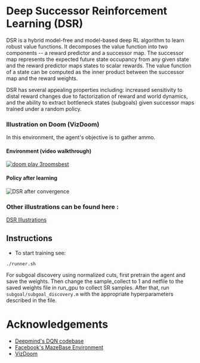 # Deep Successor Reinforcement Learning (DSR)

DSR is a hybrid model-free and model-based deep RL algorithm to learn robust value functions. It decomposes the value function into two components -- a reward predictor and a successor map. The successor map represents the expected future state occupancy from any given state and the reward predictor maps states to scalar rewards. The value function of a state can be computed as the inner product between the successor map and the reward weights. 

DSR has several appealing properties including: increased sensitivity to distal reward changes due to factorization of reward and world dynamics, and the ability to extract bottleneck states (subgoals) given successor maps trained under a random policy. 

### Illustration on Doom (VizDoom)
In this environment, the agent's objective is to gather ammo. 
#### Environment (video walkthrough) 
[![doom play 3roomsbest](http://img.youtube.com/vi/QcIwm-ucGgo/0.jpg)](https://youtu.be/QcIwm-ucGgo "dsr")

#### Policy after learning 
![DSR after convergence](http://i.imgur.com/25Pd85W.gif)

### Other illustrations can be found here : 
[DSR Illustrations](https://drive.google.com/open?id=0B3yyTdZ1crn4SG84Wk04Y0dWdTg)

## Instructions
* To start training see:
```
./runner.sh
```
For subgoal discovery using normalized cuts, first pretrain the agent and save the weights. Then change the sample_collect to 1 and netfile to the saved weights file in run_gpu to collect SR samples. After that, run `subgoal/subgoal_discovery.m` with the appropriate hyperparameters described in the file.
 
# Acknowledgements
* [Deepmind's DQN codebase](https://github.com/kuz/DeepMind-Atari-Deep-Q-Learner)
* [Facebook's MazeBase Environment](https://github.com/facebook/MazeBase)
* [VizDoom](https://github.com/Marqt/ViZDoom)
